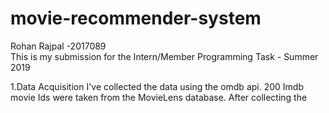 # movie-recommender-system
Rohan Rajpal -2017089  
This is my submission for the Intern/Member Programming Task - Summer 2019

1.Data Acquisition 
I've collected the data using the omdb api. 200 Imdb movie Ids were taken from the MovieLens database. After
collecting the 
